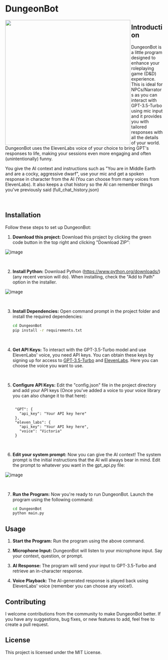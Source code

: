 # DungeonBot

<img align="left" width="400" height="400" src="https://github.com/prontopablo/DungeonBot/assets/55544101/896df0e9-c9b5-4f4a-aa9a-9b95a28b6106">

## Introduction

DungeonBot is a little program designed to enhance your roleplaying game (D&D) experience. This is ideal for NPCs/Narrators as you can interact with GPT-3.5-Turbo using mic input and it provides you with tailored responses with all the details of your world. DungeonBot uses the ElevenLabs voice of your choice to bring GPT's responses to life, making your sessions even more engaging and often (unintentionally) funny.

You give the AI context and instructions such as "You are in Middle Earth and are a cocky, aggressive dwarf", use your mic and get a spoken response in character from the AI (You can choose from many voices from ElevenLabs). It also keeps a chat history so the AI can remember things you've previously said (full_chat_history.json)

<br>

## Installation

Follow these steps to set up DungeonBot:

1. **Download this project:**
Download this project by clicking the green code button in the top right and clicking "Download ZIP":

![image](https://github.com/prontopablo/DungeonBot/assets/55544101/0dc711b9-2ef8-48f8-8cb8-1c4a7145785d)

<br>

2. **Install Python:**
Download Python (https://www.python.org/downloads/) (any recent version will do).
When installing, check the "Add to Path" option in the installer.

![image](https://github.com/prontopablo/DungeonBot/assets/55544101/9ee3ac3e-72dd-46ab-abf5-77cfe2079d75)

<br>

3. **Install Dependencies:**
Open command prompt in the project folder and install the required dependencies:
   ```sh
   cd DungeonBot
   pip install -r requirements.txt
   ```

<br> 

4. **Get API Keys:** To interact with the GPT-3.5-Turbo model and use ElevenLabs' voice, you need API keys. You can obtain these keys by signing up for access to [GPT-3.5-Turbo](https://beta.openai.com/signup/) and [ElevenLabs](https://elevenlabs.io/). Here you can choose the voice you want to use.

<br>

5. **Configure API Keys:** Edit the "config.json" file in the project directory and add your API keys (Once you've added a voice to your voice library you can also change it to that here):
   ```env

    "GPT": {
      "api_key": "Your API key here"
    },
    "eleven_labs": {
      "api_key": "Your API key here",
      "voice": "Victoria"
    }

   ```
<br>

6. **Edit your system prompt:** Now you can give the AI context! The system prompt is the initial instructions that the AI will always bear in mind. Edit the prompt to whatever you want in the gpt_api.py file:

![image](https://github.com/prontopablo/DungeonBot/assets/55544101/3a324c65-d383-4377-8aac-30839cfb73b6)
   
<br>

7. **Run the Program:** Now you're ready to run DungeonBot. Launch the program using the following command:
   ```sh
   cd DungeonBot
   python main.py
   ```

## Usage

1. **Start the Program:** Run the program using the above command.

2. **Microphone Input:** DungeonBot will listen to your microphone input. Say your context, question, or prompt.

3. **AI Response:** The program will send your input to GPT-3.5-Turbo and retrieve an in-character response.

4. **Voice Playback:** The AI-generated response is played back using ElevenLabs' voice (remember you can choose any voice!). 

## Contributing

I welcome contributions from the community to make DungeonBot better. If you have any suggestions, bug fixes, or new features to add, feel free to create a pull request.

## License

This project is licensed under the MIT License.
